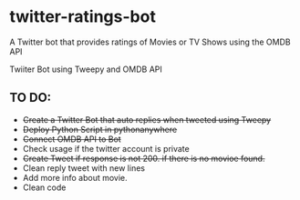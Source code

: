 # twitter-ratings-bot
A Twitter bot that provides ratings of Movies or TV Shows using the OMDB API

Twiiter Bot using Tweepy and OMDB API

## TO DO:
- ~~Create a Twitter Bot that auto replies when tweeted using Tweepy~~
- ~~Deploy Python Script in pythonanywhere~~
- ~~Connect OMDB API to Bot~~
- Check usage if the twitter account is private
- ~~Create Tweet if response is not 200. if there is no movioe found.~~
- Clean reply tweet with new lines
- Add more info about movie.
- Clean code
